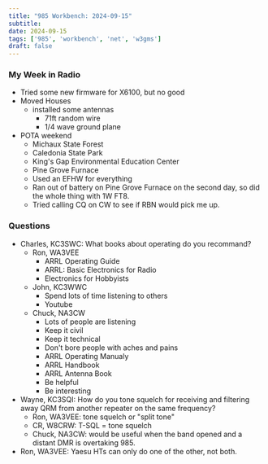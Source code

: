 ```yaml
---
title: "985 Workbench: 2024-09-15"
subtitle:
date: 2024-09-15
tags: ['985', 'workbench', 'net', 'w3gms']
draft: false
---
```


### My Week in Radio
- Tried some new firmware for X6100, but no good
- Moved Houses
  - installed some antennas
    - 71ft random wire
    - 1/4 wave ground plane
- POTA weekend
  - Michaux State Forest
  - Caledonia State Park
  - King's Gap Environmental Education Center
  - Pine Grove Furnace
  - Used an EFHW for everything
  - Ran out of battery on Pine Grove Furnace
    on the second day,
    so did the whole thing with 1W FT8.
  - Tried calling CQ on CW
    to see if RBN would pick me up.

### Questions
- Charles, KC3SWC: What books about operating do you recommand?
  - Ron, WA3VEE
    - ARRL Operating Guide
    - ARRL: Basic Electronics for Radio
    - Electronics for Hobbyists
  - John, KC3WWC
    - Spend lots of time listening to others
    - Youtube
  - Chuck, NA3CW
    - Lots of people are listening
    - Keep it civil
    - Keep it technical
    - Don't bore people with aches and pains
    - ARRL Operating Manualy
    - ARRL Handbook
    - ARRL Antenna Book
    - Be helpful
    - Be interesting
- Wayne, KC3SQI: How do you tone squelch for receiving and filtering away QRM
  from another repeater on the same frequency?
  - Ron, WA3VEE: tone squelch or "split tone"
  - CR, W8CRW: T-SQL = tone squelch
  - Chuck, NA3CW: would be useful
    when the band opened and a distant DMR is
    overtaking 985.
 - Ron, WA3VEE: Yaesu HTs can only do one of the other, not both.

<!--more-->
